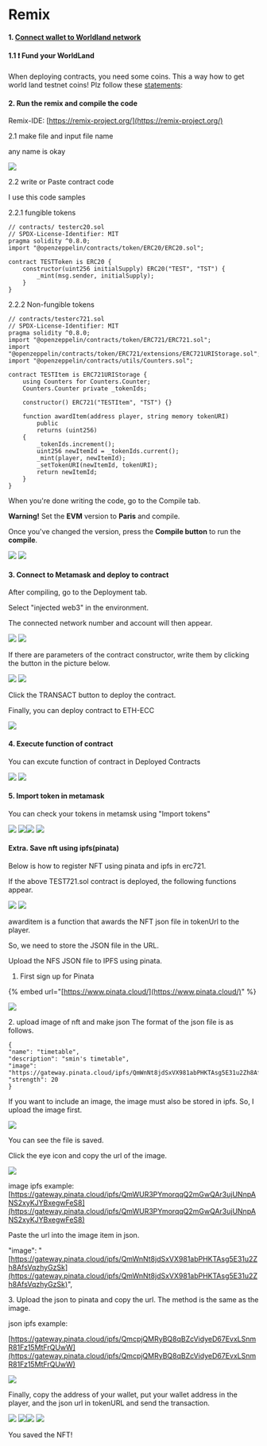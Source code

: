 # Remix

#### 1. [Connect wallet to Worldland network](https://github.com/cryptoecc/WorldlLand-Docs/blob/794a0d6c1c642d3f58f60de5e586ed1c395ce515/use/how-to-connect-wallet-to-worldland-network.md)

#### 1.1 ❗️ Fund your WorldLand

When deploying contracts, you need some coins. This a way how to get world land testnet coins! Plz follow these [statements](https://ethworldland.gitbook.io/ethereum-worldland/use/how-to-obtain-your-wlcs-the-worldland-coins):

#### 2. Run the remix and compile the code

Remix-IDE: [https://remix-project.org/](https://remix-project.org/)

2.1 make file and input file name

any name is okay

[![](https://github.com/cryptoecc/WorldlLand-Docs/raw/794a0d6c1c642d3f58f60de5e586ed1c395ce515/.gitbook/assets/remix\_1.png)](https://github.com/cryptoecc/WorldlLand-Docs/blob/794a0d6c1c642d3f58f60de5e586ed1c395ce515/.gitbook/assets/remix\_1.png)

2.2 write or Paste contract code

I use this code samples

2.2.1 fungible tokens

```
// contracts/ testerc20.sol
// SPDX-License-Identifier: MIT
pragma solidity ^0.8.0;
import "@openzeppelin/contracts/token/ERC20/ERC20.sol";

contract TESTToken is ERC20 {
    constructor(uint256 initialSupply) ERC20("TEST", "TST") {
        _mint(msg.sender, initialSupply);
    }
}
```

2.2.2 Non-fungible tokens

```
// contracts/testerc721.sol
// SPDX-License-Identifier: MIT
pragma solidity ^0.8.0;
import "@openzeppelin/contracts/token/ERC721/ERC721.sol";
import "@openzeppelin/contracts/token/ERC721/extensions/ERC721URIStorage.sol";
import "@openzeppelin/contracts/utils/Counters.sol";

contract TESTItem is ERC721URIStorage {
    using Counters for Counters.Counter;
    Counters.Counter private _tokenIds;
    
    constructor() ERC721("TESTItem", "TST") {}
    
    function awardItem(address player, string memory tokenURI)
        public
        returns (uint256)
    {
        _tokenIds.increment();
        uint256 newItemId = _tokenIds.current();
        _mint(player, newItemId);
        _setTokenURI(newItemId, tokenURI);
        return newItemId;
    }
}
```

When you're done writing the code, go to the Compile tab.

**Warning!** Set the **EVM** version to **Paris** and compile.

Once you've changed the version, press the **Compile button** to run the **compile**.

[![](https://github.com/cryptoecc/WorldlLand-Docs/raw/794a0d6c1c642d3f58f60de5e586ed1c395ce515/.gitbook/assets/remix\_compile\_1.png)](https://github.com/cryptoecc/WorldlLand-Docs/blob/794a0d6c1c642d3f58f60de5e586ed1c395ce515/.gitbook/assets/remix\_compile\_1.png) [![](https://github.com/cryptoecc/WorldlLand-Docs/raw/794a0d6c1c642d3f58f60de5e586ed1c395ce515/.gitbook/assets/remix\_compile\_3.png)](https://github.com/cryptoecc/WorldlLand-Docs/blob/794a0d6c1c642d3f58f60de5e586ed1c395ce515/.gitbook/assets/remix\_compile\_3.png)

#### 3. Connect to Metamask and deploy to contract

After compiling, go to the Deployment tab.

Select "injected web3" in the environment.

The connected network number and account will then appear.

[![](https://github.com/cryptoecc/WorldlLand-Docs/raw/794a0d6c1c642d3f58f60de5e586ed1c395ce515/.gitbook/assets/remix\_Injected\_Web3.png)](https://github.com/cryptoecc/WorldlLand-Docs/blob/794a0d6c1c642d3f58f60de5e586ed1c395ce515/.gitbook/assets/remix\_Injected\_Web3.png) [![](https://github.com/cryptoecc/WorldlLand-Docs/raw/794a0d6c1c642d3f58f60de5e586ed1c395ce515/.gitbook/assets/remix\_Injected\_Web3\_3.png)](https://github.com/cryptoecc/WorldlLand-Docs/blob/794a0d6c1c642d3f58f60de5e586ed1c395ce515/.gitbook/assets/remix\_Injected\_Web3\_3.png)

If there are parameters of the contract constructor, write them by clicking the button in the picture below.

[![](https://github.com/cryptoecc/WorldlLand-Docs/raw/794a0d6c1c642d3f58f60de5e586ed1c395ce515/.gitbook/assets/remix\_parameter\_1.png)](https://github.com/cryptoecc/WorldlLand-Docs/blob/794a0d6c1c642d3f58f60de5e586ed1c395ce515/.gitbook/assets/remix\_parameter\_1.png) [![](https://github.com/cryptoecc/WorldlLand-Docs/raw/794a0d6c1c642d3f58f60de5e586ed1c395ce515/.gitbook/assets/remix\_parameter\_2.png)](https://github.com/cryptoecc/WorldlLand-Docs/blob/794a0d6c1c642d3f58f60de5e586ed1c395ce515/.gitbook/assets/remix\_parameter\_2.png)

Click the TRANSACT button to deploy the contract.

Finally, you can deploy contract to ETH-ECC

[![](https://github.com/cryptoecc/WorldlLand-Docs/raw/794a0d6c1c642d3f58f60de5e586ed1c395ce515/.gitbook/assets/remix\_result.png)](https://github.com/cryptoecc/WorldlLand-Docs/blob/794a0d6c1c642d3f58f60de5e586ed1c395ce515/.gitbook/assets/remix\_result.png)

#### 4. Execute function of contract

You can excute function of contract in Deployed Contracts

[![](https://github.com/cryptoecc/WorldlLand-Docs/raw/794a0d6c1c642d3f58f60de5e586ed1c395ce515/.gitbook/assets/remix\_excute\_1.png)](https://github.com/cryptoecc/WorldlLand-Docs/blob/794a0d6c1c642d3f58f60de5e586ed1c395ce515/.gitbook/assets/remix\_excute\_1.png) [![](https://github.com/cryptoecc/WorldlLand-Docs/raw/794a0d6c1c642d3f58f60de5e586ed1c395ce515/.gitbook/assets/remix\_excute\_2.png)](https://github.com/cryptoecc/WorldlLand-Docs/blob/794a0d6c1c642d3f58f60de5e586ed1c395ce515/.gitbook/assets/remix\_excute\_2.png)

#### 5. Import token in metamask

You can check your tokens in metamsk using "Import tokens"

[![](https://github.com/cryptoecc/WorldlLand-Docs/raw/794a0d6c1c642d3f58f60de5e586ed1c395ce515/.gitbook/assets/remix\_import\_1.png)](https://github.com/cryptoecc/WorldlLand-Docs/blob/794a0d6c1c642d3f58f60de5e586ed1c395ce515/.gitbook/assets/remix\_import\_1.png) [![](https://github.com/cryptoecc/WorldlLand-Docs/raw/794a0d6c1c642d3f58f60de5e586ed1c395ce515/.gitbook/assets/remix\_import\_2.png)](https://github.com/cryptoecc/WorldlLand-Docs/blob/794a0d6c1c642d3f58f60de5e586ed1c395ce515/.gitbook/assets/remix\_import\_2.png)[![](https://github.com/cryptoecc/WorldlLand-Docs/raw/794a0d6c1c642d3f58f60de5e586ed1c395ce515/.gitbook/assets/remix\_import\_3.png)](https://github.com/cryptoecc/WorldlLand-Docs/blob/794a0d6c1c642d3f58f60de5e586ed1c395ce515/.gitbook/assets/remix\_import\_3.png) [![](https://github.com/cryptoecc/WorldlLand-Docs/raw/794a0d6c1c642d3f58f60de5e586ed1c395ce515/.gitbook/assets/remix\_import\_4%20\(1\).png)](https://github.com/cryptoecc/WorldlLand-Docs/blob/794a0d6c1c642d3f58f60de5e586ed1c395ce515/.gitbook/assets/remix\_import\_4%20\(1\).png)

#### Extra. Save nft using ipfs(pinata)

Below is how to register NFT using pinata and ipfs in erc721.

If the above TEST721.sol contract is deployed, the following functions appear.

[![](https://github.com/cryptoecc/WorldlLand-Docs/raw/794a0d6c1c642d3f58f60de5e586ed1c395ce515/.gitbook/assets/remix\_ipfs\_1.png)](https://github.com/cryptoecc/WorldlLand-Docs/blob/794a0d6c1c642d3f58f60de5e586ed1c395ce515/.gitbook/assets/remix\_ipfs\_1.png) [![](https://github.com/cryptoecc/WorldlLand-Docs/raw/794a0d6c1c642d3f58f60de5e586ed1c395ce515/.gitbook/assets/remix\_ipfs\_2.png)](https://github.com/cryptoecc/WorldlLand-Docs/blob/794a0d6c1c642d3f58f60de5e586ed1c395ce515/.gitbook/assets/remix\_ipfs\_2.png)

awarditem is a function that awards the NFT json file in tokenUrl to the player.

So, we need to store the JSON file in the URL.

Upload the NFS JSON file to IPFS using pinata.

1. First sign up for Pinata

\{% embed url="[https://www.pinata.cloud/](https://www.pinata.cloud/)" %\}

[![](https://github.com/cryptoecc/WorldlLand-Docs/raw/794a0d6c1c642d3f58f60de5e586ed1c395ce515/.gitbook/assets/remix\_pinata\_1%20\(1\).png)](https://github.com/cryptoecc/WorldlLand-Docs/blob/794a0d6c1c642d3f58f60de5e586ed1c395ce515/.gitbook/assets/remix\_pinata\_1%20\(1\).png)

2\. upload image of nft and make json The format of the json file is as follows.

```
{
"name": "timetable",
"description": "smin's timetable",
"image":
"https://gateway.pinata.cloud/ipfs/QmWnNt8jdSxVX981abPHKTAsg5E31u2Zh8AfsVqzhyGzSk",
"strength": 20
}
```

If you want to include an image, the image must also be stored in ipfs. So, I upload the image first.

[![](https://github.com/cryptoecc/WorldlLand-Docs/raw/794a0d6c1c642d3f58f60de5e586ed1c395ce515/.gitbook/assets/remix\_pinata\_2%20\(1\).png)](https://github.com/cryptoecc/WorldlLand-Docs/blob/794a0d6c1c642d3f58f60de5e586ed1c395ce515/.gitbook/assets/remix\_pinata\_2%20\(1\).png)

You can see the file is saved.

Click the eye icon and copy the url of the image.

[![](https://github.com/cryptoecc/WorldlLand-Docs/raw/794a0d6c1c642d3f58f60de5e586ed1c395ce515/.gitbook/assets/remix\_pinata\_3.png)](https://github.com/cryptoecc/WorldlLand-Docs/blob/794a0d6c1c642d3f58f60de5e586ed1c395ce515/.gitbook/assets/remix\_pinata\_3.png)

image ipfs example: [https://gateway.pinata.cloud/ipfs/QmWUR3PYmorqqQ2mGwQAr3ujUNnpANS2xyKJYBxegwFeS8](https://gateway.pinata.cloud/ipfs/QmWUR3PYmorqqQ2mGwQAr3ujUNnpANS2xyKJYBxegwFeS8)

Paste the url into the image item in json.

"image": "[https://gateway.pinata.cloud/ipfs/QmWnNt8jdSxVX981abPHKTAsg5E31u2Zh8AfsVqzhyGzSk](https://gateway.pinata.cloud/ipfs/QmWnNt8jdSxVX981abPHKTAsg5E31u2Zh8AfsVqzhyGzSk)",

3\. Upload the json to pinata and copy the url. The method is the same as the image.

json ipfs example:

[https://gateway.pinata.cloud/ipfs/QmcpjQMRyBQ8qBZcVidyeD67EvxLSnmR81Fz15MtFrQUwW](https://gateway.pinata.cloud/ipfs/QmcpjQMRyBQ8qBZcVidyeD67EvxLSnmR81Fz15MtFrQUwW)

[![](https://github.com/cryptoecc/WorldlLand-Docs/raw/794a0d6c1c642d3f58f60de5e586ed1c395ce515/.gitbook/assets/remix\_pinata\_4.png)](https://github.com/cryptoecc/WorldlLand-Docs/blob/794a0d6c1c642d3f58f60de5e586ed1c395ce515/.gitbook/assets/remix\_pinata\_4.png)

Finally, copy the address of your wallet, put your wallet address in the player, and the json url in tokenURL and send the transaction.

[![](https://github.com/cryptoecc/WorldlLand-Docs/raw/794a0d6c1c642d3f58f60de5e586ed1c395ce515/.gitbook/assets/remix\_pinata\_result\_1.png)](https://github.com/cryptoecc/WorldlLand-Docs/blob/794a0d6c1c642d3f58f60de5e586ed1c395ce515/.gitbook/assets/remix\_pinata\_result\_1.png) [![](https://github.com/cryptoecc/WorldlLand-Docs/raw/794a0d6c1c642d3f58f60de5e586ed1c395ce515/.gitbook/assets/remix\_pinata\_result\_2.png)](https://github.com/cryptoecc/WorldlLand-Docs/blob/794a0d6c1c642d3f58f60de5e586ed1c395ce515/.gitbook/assets/remix\_pinata\_result\_2.png)[![](https://github.com/cryptoecc/WorldlLand-Docs/raw/794a0d6c1c642d3f58f60de5e586ed1c395ce515/.gitbook/assets/remix\_pinata\_result\_3.png)](https://github.com/cryptoecc/WorldlLand-Docs/blob/794a0d6c1c642d3f58f60de5e586ed1c395ce515/.gitbook/assets/remix\_pinata\_result\_3.png) [![](https://github.com/cryptoecc/WorldlLand-Docs/raw/794a0d6c1c642d3f58f60de5e586ed1c395ce515/.gitbook/assets/remix\_pinata\_result\_4.png)](https://github.com/cryptoecc/WorldlLand-Docs/blob/794a0d6c1c642d3f58f60de5e586ed1c395ce515/.gitbook/assets/remix\_pinata\_result\_4.png)

You saved the NFT!
